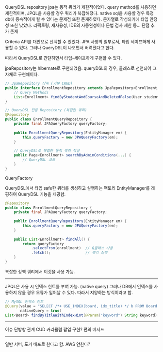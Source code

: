 QueryDSL repository
jpa는 동적 쿼리가 제한적이었다.
query method를 사용하면 제한적이며, JPQL을 사용할 경우 쿼리가 복잡해졌다. native sql을 사용할 경우 특정 db에 종속적이게 될 수 있다는 문제점 또한 존재하였다.
문자열로 작성되기에 타입 안정성 또한 낮았다.
리팩토링, 재사용성, IDE의 자동완성이나 문법 검사 제한 등... 단점 추가 존재

Criteria API를 대안으로 선택할 수 있었다.
JPA 사양의 일부로서, 타입 세이프하게 사용할 수 있다.
그러나 QueryDSL이 나오면서 버려졌다고 한다.

따라서 QueryDSL로 간단하면서 타입-세이프하게 구현할 수 있다.


jpaRepository는 hibernate로 구현되었음.
queryDSL의 경우, 클래스로 선언되어 그 자체로 구현체이다.

```java
// JpaRepository 상속 (기본 CRUD)
public interface EnrollmentRepository extends JpaRepository<Enrollment, Long> {
    // Query Methods
    List<Enrollment> findByStudentAndCourseAndDeletedFalse(User student, Course course);
}

// QueryDSL 전용 Repository (복잡한 쿼리)
@Repository
public class EnrollmentQueryRepository {
    private final JPAQueryFactory queryFactory;
    
    public EnrollmentQueryRepository(EntityManager em) {
        this.queryFactory = new JPAQueryFactory(em);
    }
    
    // QueryDSL로 복잡한 동적 쿼리 작성
    public Page<Enrollment> searchByAdminConditions(...) {
        // QueryDSL 코드
    }
}
```


QueryFactory

QueryDSL에서 타입 safe한 쿼리를 생성하고 실행하는 팩토리
EntityManager를 래핑하여 QueryDSL 기능을 제공함.

```java
@Repository
public class EnrollmentQueryRepository {
    private final JPAQueryFactory queryFactory;
    
    public EnrollmentQueryRepository(EntityManager em) {
        this.queryFactory = new JPAQueryFactory(em);
    }
    
    public List<Enrollment> findAll() {
        return queryFactory
            .selectFrom(enrollment)  // Q클래스 사용
            .fetch();                // 쿼리 실행
    }
}
```

복잡한 정책 쿼리에서 이것을 사용 가능.


---

JPQL은 사용 시 인덱스 힌트를 부여 가능. (native query)
그러나 DB에서 인덱스를 사용하지 않을 경우 오류가 일어날 수 있다.
따라서 지양하는 방식이라고 함.
```java
// MySQL 인덱스 힌트
@Query(value = "SELECT /*+ USE_INDEX(board, idx_title) */ b FROM Board b WHERE b.title LIKE %:keyword% AND b.deleted = false", 
       nativeQuery = true)
List<Board> findByTitleWithIndexHint(@Param("keyword") String keyword);
```

---

이슈
단방향 관계 CUD
커리큘럼 팝업 구현?
편의 메서드


---

일반 서버, 도커 배포로 한다고 함.
AWS 안한다?
